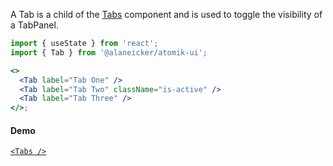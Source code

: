 A Tab is a child of the [Tabs](/#/Content/Tabs) component and is used to toggle the visibility of a TabPanel.

```jsx
import { useState } from 'react';
import { Tab } from '@alaneicker/atomik-ui';

<>
  <Tab label="Tab One" />
  <Tab label="Tab Two" className="is-active" />
  <Tab label="Tab Three" />
</>;
```

#### Demo

[`<Tabs />`](/#/Content/Tabs)
